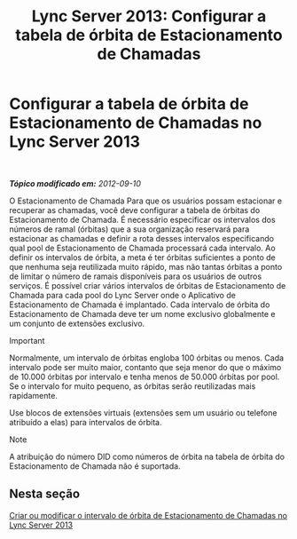 ﻿---
title: 'Lync Server 2013: Configurar a tabela de órbita de Estacionamento de Chamadas'
TOCTitle: Configurar a tabela de órbita de Estacionamento de Chamadas
ms:assetid: e5cc0c19-7b2c-48e7-a21d-cfb23c842f0f
ms:mtpsurl: https://technet.microsoft.com/pt-br/library/Gg399020(v=OCS.15)
ms:contentKeyID: 49308416
ms.date: 05/19/2016
mtps_version: v=OCS.15
ms.translationtype: HT
---

# Configurar a tabela de órbita de Estacionamento de Chamadas no Lync Server 2013

 

_**Tópico modificado em:** 2012-09-10_

O Estacionamento de Chamada Para que os usuários possam estacionar e recuperar as chamadas, você deve configurar a tabela de órbitas do Estacionamento de Chamada. É necessário especificar os intervalos dos números de ramal (órbitas) que a sua organização reservará para estacionar as chamadas e definir a rota desses intervalos especificando qual pool de Estacionamento de Chamada processará cada intervalo. Ao definir os intervalos de órbita, a meta é ter órbitas suficientes a ponto de que nenhuma seja reutilizada muito rápido, mas não tantas órbitas a ponto de limitar o número de ramais disponíveis para os usuários de outros serviços. É possível criar vários intervalos de órbitas de Estacionamento de Chamada para cada pool do Lync Server onde o Aplicativo de Estacionamento de Chamada é implantado. Cada intervalo de órbita do Estacionamento de Chamada deve ter um nome exclusivo globalmente e um conjunto de extensões exclusivo.

> [!important]  
> Normalmente, um intervalo de órbitas engloba 100 órbitas ou menos. Cada intervalo pode ser muito maior, contanto que seja menor do que o máximo de 10.000 órbitas por intervalo e tenha menos de 50.000 órbitas por pool. Se o intervalo for muito pequeno, as órbitas serão reutilizadas mais rapidamente.

Use blocos de extensões virtuais (extensões sem um usuário ou telefone atribuído a elas) para intervalos de órbita.

> [!note]  
> A atribuição do número DID como números de órbita na tabela de órbita do Estacionamento de Chamada não é suportada.

## Nesta seção

[Criar ou modificar o intervalo de órbita de Estacionamento de Chamadas no Lync Server 2013](lync-server-2013-create-or-modify-a-call-park-orbit-range.md)

